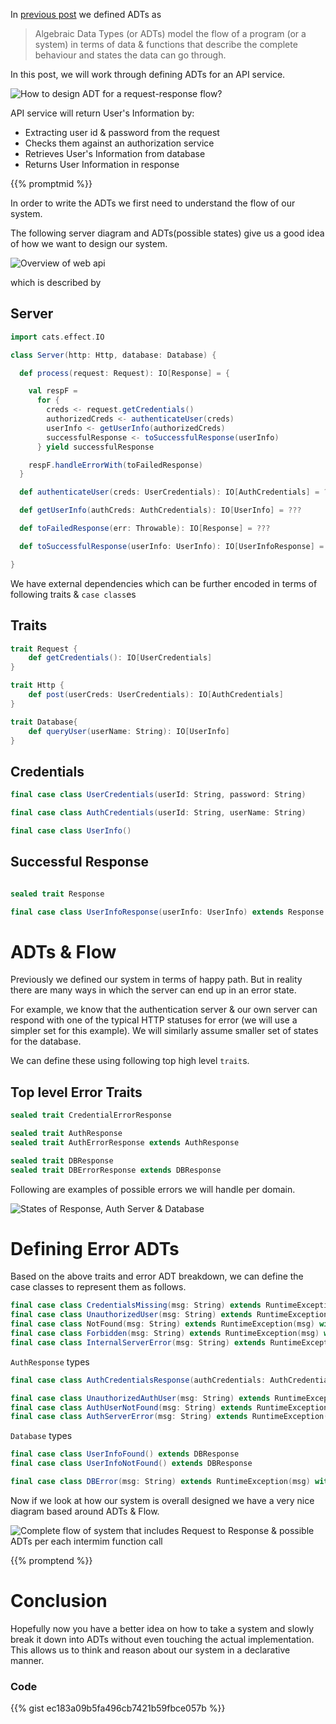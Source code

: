 <!--
.. title: ADTs in Practice
.. slug: adts-in-practice
.. date: 2020-05-24 17:50:02 UTC+02:00
.. tags: software design, functional programming, programming, scala, FP for sceptics
.. category: 
.. link: 
.. description: How to use Algebraic Data Types (ADTs) in a real world appliation like a web api? I discuss that in this post.
.. type: text
-->

In [previous post](/posts/introduction-to-adts) we defined ADTs as

> Algebraic Data Types (or ADTs) model the flow of a program (or a system) in terms of data & functions that describe the complete behaviour and states the data can go through.

In this post, we will work through defining ADTs for an API service.

![How to design ADT for a request-response flow?](/images/adt-server.png)

API service will return User's Information by:

- Extracting user id & password from the request
- Checks them against an authorization service
- Retrieves User's Information from database
- Returns User Information in response

{{% promptmid %}}

In order to write the ADTs we first need to understand the flow of our system.

The following server diagram and ADTs(possible states) give us a good idea of how we want to design our system.

![Overview of web api](/images/adt-flow-overview.png)

which is described by

## Server

```scala
import cats.effect.IO

class Server(http: Http, database: Database) {

  def process(request: Request): IO[Response] = {

    val respF =
      for {
        creds <- request.getCredentials()
        authorizedCreds <- authenticateUser(creds)
        userInfo <- getUserInfo(authorizedCreds)
        successfulResponse <- toSuccessfulResponse(userInfo)
      } yield successfulResponse

    respF.handleErrorWith(toFailedResponse)
  }

  def authenticateUser(creds: UserCredentials): IO[AuthCredentials] = ???

  def getUserInfo(authCreds: AuthCredentials): IO[UserInfo] = ???

  def toFailedResponse(err: Throwable): IO[Response] = ???

  def toSuccessfulResponse(userInfo: UserInfo): IO[UserInfoResponse] = ???

}
```

We have external dependencies which can be further encoded in terms of following traits & `case class`es

## Traits

```scala
trait Request {
    def getCredentials(): IO[UserCredentials]
}

trait Http {
    def post(userCreds: UserCredentials): IO[AuthCredentials]
}

trait Database{
    def queryUser(userName: String): IO[UserInfo]
}
```

## Credentials

```scala
final case class UserCredentials(userId: String, password: String)

final case class AuthCredentials(userId: String, userName: String)

final case class UserInfo()
```

## Successful Response

```scala

sealed trait Response

final case class UserInfoResponse(userInfo: UserInfo) extends Response
```

# ADTs & Flow

Previously we defined our system in terms of happy path. But in reality there are many ways in which the server can end up in an error state. 

For example, we know that the authentication server & our own server can respond with one of the typical HTTP statuses for error (we will use a simpler set for this example). We will similarly assume smaller set of states for the database.

We can define these using following top high level `trait`s.

## Top level Error Traits

```scala
sealed trait CredentialErrorResponse

sealed trait AuthResponse
sealed trait AuthErrorResponse extends AuthResponse

sealed trait DBResponse
sealed trait DBErrorResponse extends DBResponse
```

Following are examples of possible errors we will handle per domain.

![States of Response, Auth Server & Database](/images/adt-error-states.png)

# Defining Error ADTs

Based on the above traits and error ADT breakdown, we can define the case classes to represent them as follows.

```scala
final case class CredentialsMissing(msg: String) extends RuntimeException(msg) with CredentialErrorResponse
final case class UnauthorizedUser(msg: String) extends RuntimeException(msg) with CredentialErrorResponse
final case class NotFound(msg: String) extends RuntimeException(msg) with CredentialErrorResponse
final case class Forbidden(msg: String) extends RuntimeException(msg) with CredentialErrorResponse
final case class InternalServerError(msg: String) extends RuntimeException(msg) with CredentialErrorResponse
```

`AuthResponse` types

```scala
final case class AuthCredentialsResponse(authCredentials: AuthCredentials) extends AuthResponse

final case class UnauthorizedAuthUser(msg: String) extends RuntimeException(msg: String) with AuthErrorResponse
final case class AuthUserNotFound(msg: String) extends RuntimeException(msg: String) with AuthErrorResponse
final case class AuthServerError(msg: String) extends RuntimeException(msg: String) with AuthErrorResponse
```

`Database` types

```scala
final case class UserInfoFound() extends DBResponse
final case class UserInfoNotFound() extends DBResponse

final case class DBError(msg: String) extends RuntimeException(msg) with DBErrorResponse
```

Now if we look at how our system is overall designed we have a very nice diagram based around ADTs & Flow.

![Complete flow of system that includes Request to Response & possible ADTs per each intermim function call](/images/adt-complete-flow.png)

{{% promptend %}}

# Conclusion

Hopefully now you have a better idea on how to take a system and slowly break it down into ADTs without even touching the actual implementation. This allows us to think and reason about our system in a declarative manner.

### Code

{{% gist ec183a09b5fa496cb7421b59fbce057b %}}
